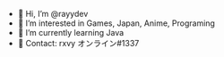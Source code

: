 - 👋 Hi, I’m @rayydev
- 👀 I’m interested in Games, Japan, Anime, Programing
- 🌱 I’m currently learning Java
- 📩 Contact: rxvy オンライン#1337

<!---
rayydev/rayydev is a ✨ special ✨ repository because its `README.md` (this file) appears on your GitHub profile.
You can click the Preview link to take a look at your changes.
--->

